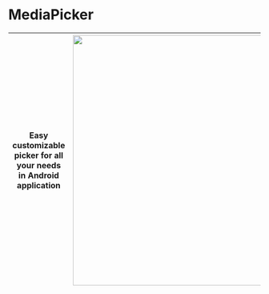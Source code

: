 # MediaPicker

|Easy customizable picker for all your needs in Android application|<img src="https://github.com/robertlevonyan/MediaPicker/blob/master/Images/picker.png"  width="500" />|
|----------------------------------------------------------------------------------------------|-----------|
